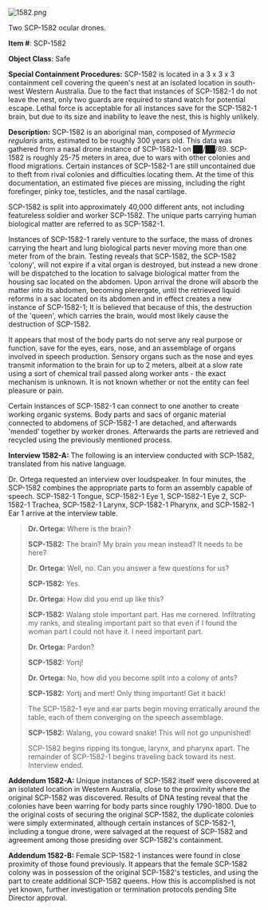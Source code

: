 ![1582.png](http://scp-wiki.wdfiles.com/local--files/scp-1582/1582.png)

Two SCP-1582 ocular drones.

**Item #**: SCP-1582

**Object Class**: Safe

**Special Containment Procedures:** SCP-1582 is located in a 3 x 3 x 3 containment cell covering the queen's nest at an isolated location in south-west Western Australia. Due to the fact that instances of SCP-1582-1 do not leave the nest, only two guards are required to stand watch for potential escape. Lethal force is acceptable for all instances save for the SCP-1582-1 brain, but due to its size and inability to leave the nest, this is highly unlikely.

**Description:** SCP-1582 is an aboriginal man, composed of _Myrmecia regularis_ ants, estimated to be roughly 300 years old. This data was gathered from a nasal drone instance of SCP-1582-1 on ██/██/89. SCP-1582 is roughly 25-75 meters in area, due to wars with other colonies and flood migrations. Certain instances of SCP-1582-1 are still uncontained due to theft from rival colonies and difficulties locating them. At the time of this documentation, an estimated five pieces are missing, including the right forefinger, pinky toe, testicles, and the nasal cartilage.

SCP-1582 is split into approximately 40,000 different ants, not including featureless soldier and worker SCP-1582. The unique parts carrying human biological matter are referred to as SCP-1582-1.

Instances of SCP-1582-1 rarely venture to the surface, the mass of drones carrying the heart and lung biological parts never moving more than one meter from of the brain. Testing reveals that SCP-1582, the SCP-1582 'colony', will not expire if a vital organ is destroyed, but instead a new drone will be dispatched to the location to salvage biological matter from the housing sac located on the abdomen. Upon arrival the drone will absorb the matter into its abdomen, becoming plerergate, until the retrieved liquid reforms in a sac located on its abdomen and in effect creates a new instance of SCP-1582-1; It is believed that because of this, the destruction of the 'queen', which carries the brain, would most likely cause the destruction of SCP-1582.

It appears that most of the body parts do not serve any real purpose or function, save for the eyes, ears, nose, and an assemblage of organs involved in speech production. Sensory organs such as the nose and eyes transmit information to the brain for up to 2 meters, albeit at a slow rate using a sort of chemical trail passed along worker ants - the exact mechanism is unknown. It is not known whether or not the entity can feel pleasure or pain.

Certain instances of SCP-1582-1 can connect to one another to create working organic systems. Body parts and sacs of organic material connected to abdomens of SCP-1582-1 are detached, and afterwards 'mended' together by worker drones. Afterwards the parts are retrieved and recycled using the previously mentioned process.

**Interview 1582-A:** The following is an interview conducted with SCP-1582, translated from his native language.

Dr. Ortega requested an interview over loudspeaker. In four minutes, the SCP-1582 combines the appropriate parts to form an assembly capable of speech. SCP-1582-1 Tongue, SCP-1582-1 Eye 1, SCP-1582-1 Eye 2, SCP-1582-1 Trachea, SCP-1582-1 Larynx, SCP-1582-1 Pharynx, and SCP-1582-1 Ear 1 arrive at the interview table.

> **Dr. Ortega:** Where is the brain?
> 
> **SCP-1582:** The brain? My brain you mean instead? It needs to be here?
> 
> **Dr. Ortega:** Well, no. Can you answer a few questions for us?
> 
> **SCP-1582:** Yes.
> 
> **Dr. Ortega:** How did you end up like this?
> 
> **SCP-1582:** Walang stole important part. Has me cornered. Infiltrating my ranks, and stealing important part so that even if I found the woman part I could not have it. I need important part.
> 
> **Dr. Ortega:** Pardon?
> 
> **SCP-1582:** Yortj!
> 
> **Dr. Ortega:** No, how did you become split into a colony of ants?
> 
> **SCP-1582:** Yortj and mert! Only thing important! Get it back!
> 
> The SCP-1582-1 eye and ear parts begin moving erratically around the table, each of them converging on the speech assemblage.
> 
> **SCP-1582:** Walang, you coward snake! This will not go unpunished!
> 
> SCP-1582 begins ripping its tongue, larynx, and pharynx apart. The remainder of SCP-1582-1 begins traveling back toward its nest. Interview ended.

**Addendum 1582-A:** Unique instances of SCP-1582 itself were discovered at an isolated location in Western Australia, close to the proximity where the original SCP-1582 was discovered. Results of DNA testing reveal that the colonies have been warring for body parts since roughly 1790-1800. Due to the original costs of securing the original SCP-1582, the duplicate colonies were simply exterminated, although certain instances of SCP-1582-1, including a tongue drone, were salvaged at the request of SCP-1582 and agreement among those presiding over SCP-1582's containment.

**Addendum 1582-B:** Female SCP-1582-1 instances were found in close proximity of those found previously. It appears that the female SCP-1582 colony was in possession of the original SCP-1582's testicles, and using the part to create additional SCP-1582 queens. How this is accomplished is not yet known, further investigation or termination protocols pending Site Director approval.